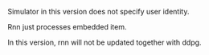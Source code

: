 Simulator in this version does not specify user identity.

Rnn just processes embedded item.

In this version, rnn will not be updated together with ddpg.